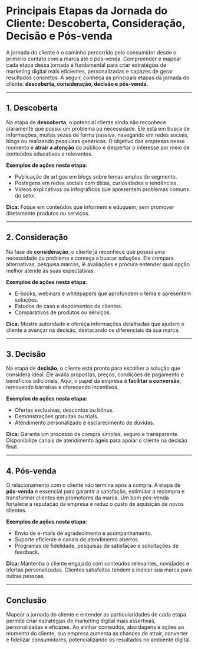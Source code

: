 
# Principais Etapas da Jornada do Cliente: Descoberta, Consideração, Decisão e Pós-venda

A jornada do cliente é o caminho percorrido pelo consumidor desde o primeiro contato com a marca até o pós-venda. Compreender e mapear cada etapa dessa jornada é fundamental para criar estratégias de marketing digital mais eficientes, personalizadas e capazes de gerar resultados concretos. A seguir, conheça as principais etapas da jornada do cliente: **descoberta, consideração, decisão e pós-venda**.

---

## 1. Descoberta

Na etapa de **descoberta**, o potencial cliente ainda não reconhece claramente que possui um problema ou necessidade. Ele está em busca de informações, muitas vezes de forma passiva, navegando em redes sociais, blogs ou realizando pesquisas genéricas. O objetivo das empresas nesse momento é **atrair a atenção** do público e despertar o interesse por meio de conteúdos educativos e relevantes.

**Exemplos de ações nesta etapa:**
- Publicação de artigos em blogs sobre temas amplos do segmento.
- Postagens em redes sociais com dicas, curiosidades e tendências.
- Vídeos explicativos ou infográficos que apresentem problemas comuns do setor.

**Dica:** Foque em conteúdos que informem e eduquem, sem promover diretamente produtos ou serviços.

---

## 2. Consideração

Na fase de **consideração**, o cliente já reconhece que possui uma necessidade ou problema e começa a buscar soluções. Ele compara alternativas, pesquisa marcas, lê avaliações e procura entender qual opção melhor atende às suas expectativas.

**Exemplos de ações nesta etapa:**
- E-books, webinars e whitepapers que aprofundem o tema e apresentem soluções.
- Estudos de caso e depoimentos de clientes.
- Comparativos de produtos ou serviços.

**Dica:** Mostre autoridade e ofereça informações detalhadas que ajudem o cliente a avançar na decisão, destacando os diferenciais da sua marca.

---

## 3. Decisão

Na etapa de **decisão**, o cliente está pronto para escolher a solução que considera ideal. Ele avalia propostas, preços, condições de pagamento e benefícios adicionais. Aqui, o papel da empresa é **facilitar a conversão**, removendo barreiras e oferecendo incentivos.

**Exemplos de ações nesta etapa:**
- Ofertas exclusivas, descontos ou bônus.
- Demonstrações gratuitas ou trials.
- Atendimento personalizado e esclarecimento de dúvidas.

**Dica:** Garanta um processo de compra simples, seguro e transparente. Disponibilize canais de atendimento ágeis para apoiar o cliente na decisão final.

---

## 4. Pós-venda

O relacionamento com o cliente não termina após a compra. A etapa de **pós-venda** é essencial para garantir a satisfação, estimular a recompra e transformar clientes em promotores da marca. Um bom pós-venda fortalece a reputação da empresa e reduz o custo de aquisição de novos clientes.

**Exemplos de ações nesta etapa:**
- Envio de e-mails de agradecimento e acompanhamento.
- Suporte eficiente e canais de atendimento abertos.
- Programas de fidelidade, pesquisas de satisfação e solicitações de feedback.

**Dica:** Mantenha o cliente engajado com conteúdos relevantes, novidades e ofertas personalizadas. Clientes satisfeitos tendem a indicar sua marca para outras pessoas.

---

## Conclusão

Mapear a jornada do cliente e entender as particularidades de cada etapa permite criar estratégias de marketing digital mais assertivas, personalizadas e eficazes. Ao alinhar conteúdos, abordagens e ações ao momento do cliente, sua empresa aumenta as chances de atrair, converter e fidelizar consumidores, potencializando os resultados no ambiente digital.
```
